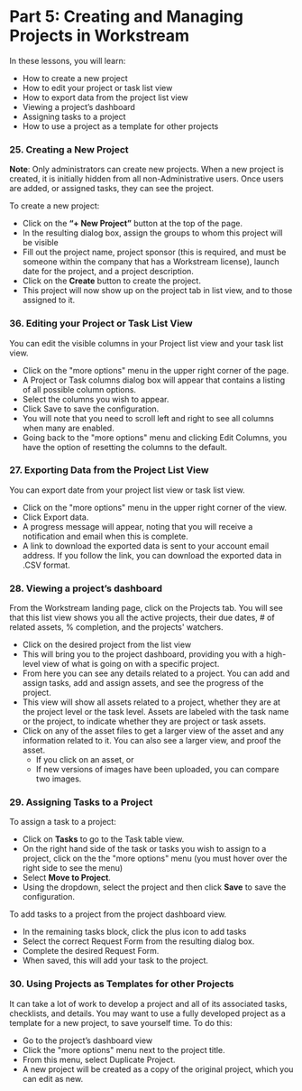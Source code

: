 # Part 5: Creating and Managing Projects in Workstream

In these lessons, you will learn:

* How to create a new project
* How to edit your project or task list view
* How to export data from the project list view
* Viewing a project’s dashboard
* Assigning tasks to a project
* How to use a project as a template for other projects

### 25. Creating a New Project

**Note**: Only administrators can create new projects. When a new project is created, it is initially hidden from all non-Administrative users. Once users are added, or assigned tasks, they can see the project.

To create a new project:

* Click on the **“+ New Project”** button at the top of the page.
* In the resulting dialog box, assign the groups to whom this project will be visible
* Fill out the project name, project sponsor \(this is required, and must be someone within the company that has a Workstream license\), launch date for the project, and a project description.
* Click on the **Create** button to create the project.
* This project will now show up on the project tab in list view, and to those assigned to it.

### 36. Editing your Project or Task List View

You can edit the visible columns in your Project list view and your task list view.

* Click on the "more options" menu in the upper right corner of the page.
* A Project or Task columns dialog box will appear that contains a listing of all possible column options.
* Select the columns you wish to appear.
* Click Save to save the configuration.
* You will note that you need to scroll left and right to see all columns when many are enabled.
* Going back to the "more options" menu and clicking Edit Columns, you have the option of resetting the columns to the default.

### 27. Exporting Data from the Project List View

You can export date from your project list view or task list view.

* Click on the "more options" menu in the upper right corner of the view.
* Click Export data.
* A progress message will appear, noting that you will receive a notification and email when this is complete.
* A link to download the exported data is sent to your account email address. If you follow the link, you can download the exported data in .CSV format.

### 28. Viewing a project’s dashboard

From the Workstream landing page, click on the Projects tab. You will see that this list view shows you all the active projects, their due dates, \# of related assets, % completion, and the projects' watchers.

* Click on the desired project from the list view
* This will bring you to the project dashboard, providing you with a high-level view of what is going on with a specific project.
* From here you can see any details related to a project. You can add and assign tasks, add and assign assets, and see the progress of the project.
* This view will show all assets related to a project, whether they are at the project level or the task level. Assets are labeled with the task name or the project, to indicate whether they are project or task assets.
* Click on any of the asset files to get a larger view of the asset and any information related to it. You can also see a larger view, and proof the asset.
  * If you click on an asset, or
  * If new versions of images have been uploaded, you can compare two images.

### 29. Assigning Tasks to a Project

To assign a task to a project:

* Click on **Tasks** to go to the Task table view.
* On the right hand side of the task or tasks you wish to assign to a project, click on the the "more options" menu \(you must hover over the right side to see the menu\)
* Select **Move to Project**.
* Using the dropdown, select the project and then click **Save** to save the configuration.

  
To add tasks to a project from the project dashboard view.

* In the remaining tasks block, click the plus icon to add tasks
* Select the correct Request Form from the resulting dialog box.
* Complete the desired Request Form.
* When saved, this will add your task to the project.

### 30. Using Projects as Templates for other Projects

It can take a lot of work to develop a project and all of its associated tasks, checklists, and details. You may want to use a fully developed project as a template for a new project, to save yourself time. To do this:

* Go to the project’s dashboard view
* Click the "more options" menu next to the project title.
* From this menu, select Duplicate Project.
* A new project will be created as a copy of the original project, which you can edit as new.

